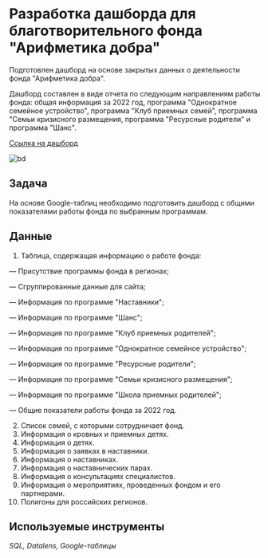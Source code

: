 # Разработка дашборда для благотворительного фонда "Арифметика добра"

Подготовлен дашборд на основе закрытых данных о деятельности фонда "Арифметика добра". 

Дашборд составлен в виде отчета по следующим направлениям работы фонда: общая информация за 2022 год, программа "Однократное семейное устройство", программа "Клуб приемных семей", программа "Семьи кризисного размещения, программа "Ресурсные родители" и программа "Шанс".

[Ссылка на дашборд](https://datalens.yandex/99imyx5bzlm8y)

![bd](https://github.com/ArJIG/Charitable_Foundation/blob/3eb4525b943bddbac18c05fdece51ac9418c2237/Screen/screen_dashboard_2.png)

## Задача

На основе Google-таблиц необходимо подготовить дашборд с общими показателями работы фонда по выбранным программам.

## Данные

1. Таблица, содержащая информацию о работе фонда:   

— Присутствие программы фонда в регионах;

— Сгруппированные данные для сайта;

— Информация по программе "Наставники";

— Информация по программе "Шанс";

— Информация по программе "Клуб приемных родителей";

— Информация по программе "Однократное семейное устройство";

— Информация по программе "Ресурсные родители";

— Информация по программе "Семьи кризисного размещения";

— Информация по программе "Школа приемных родителей";

— Общие показатели работы фонда за 2022 год.

2. Список семей, с которыми сотрудничает фонд.
3. Информация о кровных и приемных детях.
4. Информация о детях.
5. Информация о заявках в наставники.
6. Информация о наставниках.
7. Информация о наставнических парах.
8. Информация о консультациях специалистов.
9. Информация о мероприятиях, проведенных фондом и его партнерами.
10. Полигоны для российских регионов.

## Используемые инструменты
*SQL, Datalens, Google-таблицы*
